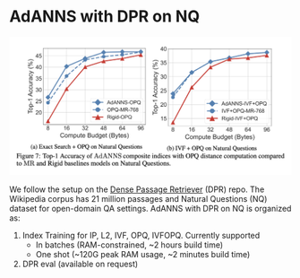# AdANNS with DPR on NQ

<p align="center">
<img src="./../../images/opq-nq.png" width="512"/>
</p>

We follow the setup on the [Dense Passage Retriever](https://github.com/facebookresearch/DPR) (DPR) repo. The Wikipedia corpus has 21 million passages and Natural Questions (NQ) dataset for open-domain QA settings. AdANNS with DPR on NQ is organized as:
1. Index Training for IP, L2, IVF, OPQ, IVFOPQ. Currently supported 
    - In batches (RAM-constrained, ~2 hours build time) 
    - One shot (~120G peak RAM usage, ~2 minutes build time)
2. DPR eval (available on request)